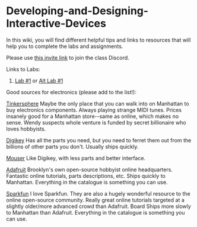 # Developing-and-Designing-Interactive-Devices

In this wiki, you will find different helpful tips and links to resources that will help you to complete the labs and assignments.

Please use [this invite link](https://discord.gg/ggA9uU) to join the class Discord.

Links to Labs:

1. [Lab #1](https://github.com/FAR-Lab/Developing-and-Designing-Interactive-Devices/wiki/Lab-01) or [Alt Lab #1](https://github.com/FAR-Lab/Developing-and-Designing-Interactive-Devices/wiki/Alt-Lab-1.-Arduino-Deep-Dive)

Good sources for electronics (please add to the list!):

[Tinkersphere](http://tinkersphere.com) Maybe the only place that you can walk into on Manhattan to buy electronics components. Always playing strange MIDI tunes. Prices insanely good for a Manhattan store--same as online, which makes no sense. Wendy suspects whole venture is funded by secret billionaire who loves hobbyists.

[Digikey](http://digikey.com) Has all the parts you need, but you need to ferret them out from the billions of other parts you don't. Usually ships quickly.

[Mouser](http://mouser.com) Like Digikey, with less parts and better interface.

[Adafruit](https://adafruit.com) Brooklyn's own open-source hobbyist online headquarters. Fantastic online tutorials, parts descriptions, etc. Ships quickly to Manhattan. Everything in the catalogue is something you can use.

[Sparkfun](https://sparkfun.com) I love Sparkfun. They are also a hugely wonderful resource to the online open-source community. Really great online tutorials targeted at a slightly older/more advanced crowd than Adafruit. Board Ships more slowly to Manhattan than Adafruit. Everything in the catalogue is something you can use.



